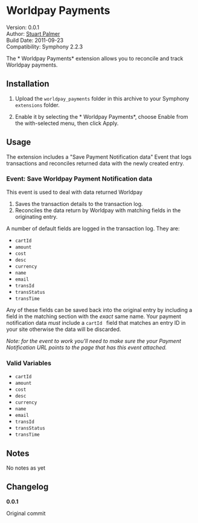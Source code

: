 # Worldpay Payments #
 
Version: 0.0.1  
Author: [Stuart Palmer](http://www.eyes-down.net)  
Build Date: 2011-09-23  
Compatibility: Symphony 2.2.3

The * Worldpay Payments* extension allows you to reconcile and track Worldpay payments.

## Installation ##
 
1. Upload the `worldpay_payments` folder in this archive to your Symphony
	 `extensions` folder.
 
2. Enable it by selecting the * Worldpay Payments*, choose Enable from the
	 with-selected menu, then click Apply.
 
## Usage ##

The extension includes a "Save Payment Notification data" Event that logs transactions and reconciles returned data with the newly created entry.

### Event: Save Worldpay Payment Notification data ###

This event is used to deal with data returned Worldpay

1. Saves the transaction details to the transaction log.
2. Reconciles the data return by Worldpay with matching fields in the originating entry.

A number of default fields are logged in the transaction log. They are:

* `cartId`
* `amount`
* `cost`
* `desc`
* `currency`
* `name`
* `email`
* `transId`
* `transStatus`
* `transTime`

Any of these fields can be saved back into the original entry by including a field in the matching section with the *exact* same name. Your payment notification data *must* include a `cartId ` field that matches an entry ID in your site otherwise the data will be discarded.

*Note: for the event to work you'll need to make sure the your Payment Notification URL points to the page that has this event attached.*

### Valid Variables ###

* `cartId`
* `amount`
* `cost`
* `desc`
* `currency`
* `name`
* `email`
* `transId`
* `transStatus`
* `transTime`

## Notes ##

No notes as yet

## Changelog ##

**0.0.1**

Original commit